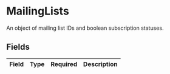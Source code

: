 # MailingLists

An object of mailing list IDs and boolean subscription statuses.


## Fields

| Field       | Type        | Required    | Description |
| ----------- | ----------- | ----------- | ----------- |